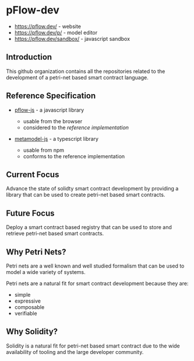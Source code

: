 # pFlow-dev

- https://pflow.dev/ - website
- https://pflow.dev/p/ - model editor
- https://pflow.dev/sandbox/ - javascript sandbox

## Introduction

This github organization contains all the repositories related
to the development of a petri-net based smart contract language.

## Reference Specification
* [pflow-js](https://github.com/pFlow-dev/pflow-js) - a javascript library
  * usable from the browser
  * considered to the *reference implementation*
   
* [metamodel-js](https://github.com/pFlow-dev/metamodel-js) - a typescript library
  * usable from npm
  * conforms to the reference implementation

## Current Focus

Advance the state of solidty smart contract development by
providing a library that can be used to create petri-net based
smart contracts.

## Future Focus

Deploy a smart contract based registry that can be used to
store and retrieve petri-net based smart contracts.

## Why Petri Nets?

Petri nets are a well known and well studied formalism that
can be used to model a wide variety of systems.

Petri nets are a natural fit for smart contract development
because they are:

* simple
* expressive
* composable
* verifiable

## Why Solidity?

Solidity is a natural fit for petri-net based smart contract due to the wide 
availability of tooling and the large developer community.
